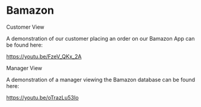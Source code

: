 # Bamazon

Customer View

A demonstration of our customer placing an order on our Bamazon App can be found here:

https://youtu.be/FzeV_QKx_2A

Manager View

A demonstration of a manager viewing the Bamazon database can be found here:

https://youtu.be/oTrazLu53Io

